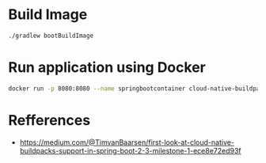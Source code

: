 # Build Image

```sh
./gradlew bootBuildImage
```

# Run application using Docker

```sh
docker run -p 8080:8080 --name springbootcontainer cloud-native-buildpacks-sample:0.0.1-SNAPSHOT
```

# Refferences

- https://medium.com/@TimvanBaarsen/first-look-at-cloud-native-buildpacks-support-in-spring-boot-2-3-milestone-1-ece8e72ed93f